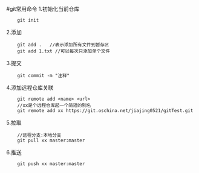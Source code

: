 #git常用命令
1.初始化当前仓库

		git init
		
2.添加

		git add .   //表示添加所有文件到暂存区
		git add 1.txt //可以每次只添加单个文件
		

3.提交

		git commit -m "注释"
		

4.添加远程仓库关联

		git remote add <name> <url>
		//xx是个远程仓库起一个简短的别名
		git remote add xx https://git.oschina.net/jiajing0521/gitTest.git

5.拉取

		//远程分支:本地分支
		git pull xx master:master
		

6.推送

		git push xx master:master
		

